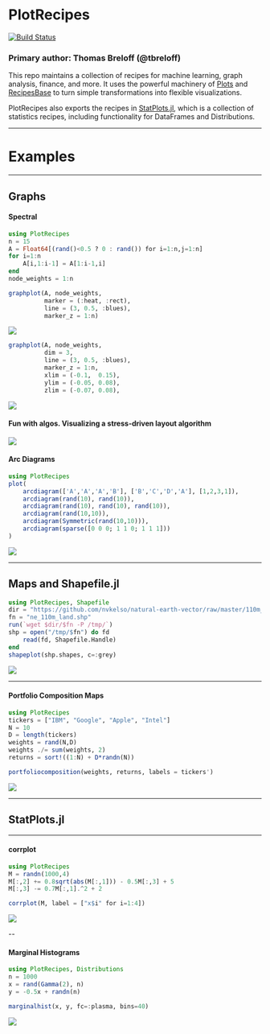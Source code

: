 # PlotRecipes

[![Build Status](https://travis-ci.org/JuliaPlots/PlotRecipes.jl.svg?branch=master)](https://travis-ci.org/JuliaPlots/PlotRecipes.jl)

### Primary author: Thomas Breloff (@tbreloff)

This repo maintains a collection of recipes for machine learning, graph analysis, finance, and more.  It uses the powerful machinery of [Plots](https://github.com/tbreloff/Plots.jl) and [RecipesBase](https://github.com/JuliaPlots/RecipesBase.jl) to turn simple transformations into flexible visualizations.

PlotRecipes also exports the recipes in [StatPlots.jl](https://github.com/JuliaPlots/StatPlots.jl), which is a collection of statistics recipes, including functionality for DataFrames and Distributions.

---

# Examples

---

## Graphs

#### Spectral

```julia
using PlotRecipes
n = 15
A = Float64[(rand()<0.5 ? 0 : rand()) for i=1:n,j=1:n]
for i=1:n
    A[i,1:i-1] = A[1:i-1,i]
end
node_weights = 1:n

graphplot(A, node_weights,
		  marker = (:heat, :rect),
		  line = (3, 0.5, :blues),
		  marker_z = 1:n)
```

![](https://cloud.githubusercontent.com/assets/933338/16093627/9da7b26a-330a-11e6-9733-9d28d5bab604.png)

```julia
graphplot(A, node_weights,
		  dim = 3,
		  line = (3, 0.5, :blues),
		  marker_z = 1:n,
		  xlim = (-0.1,  0.15),
		  ylim = (-0.05, 0.08),
		  zlim = (-0.07, 0.08),
```

![](https://cloud.githubusercontent.com/assets/933338/16094180/0dd2edf0-330d-11e6-8596-d12b0b8d5393.png)


#### Fun with algos. Visualizing a stress-driven layout algorithm

![](https://cloud.githubusercontent.com/assets/933338/16698919/ee1f9e76-451e-11e6-8936-881551f120dd.gif)

#### Arc Diagrams

```julia
using PlotRecipes
plot(
	arcdiagram(['A','A','A','B'], ['B','C','D','A'], [1,2,3,1]),
	arcdiagram(rand(10), rand(10)),
	arcdiagram(rand(10), rand(10), rand(10)),
	arcdiagram(rand(10,10)),
	arcdiagram(Symmetric(rand(10,10))),
	arcdiagram(sparse([0 0 0; 1 1 0; 1 1 1]))
)
```

![](https://cloud.githubusercontent.com/assets/2822757/16072526/aba39c2e-32b7-11e6-947c-6faab1d13cc7.png)

---

## Maps and Shapefile.jl

```julia
using PlotRecipes, Shapefile
dir = "https://github.com/nvkelso/natural-earth-vector/raw/master/110m_physical/"
fn = "ne_110m_land.shp"
run(`wget $dir/$fn -P /tmp/`)
shp = open("/tmp/$fn") do fd
    read(fd, Shapefile.Handle)
end
shapeplot(shp.shapes, c=:grey)
```

![](https://cloud.githubusercontent.com/assets/933338/16770876/83dea362-481c-11e6-9943-bb77148be5b8.png)

---

#### Portfolio Composition Maps

```julia
using PlotRecipes
tickers = ["IBM", "Google", "Apple", "Intel"]
N = 10
D = length(tickers)
weights = rand(N,D)
weights ./= sum(weights, 2)
returns = sort!((1:N) + D*randn(N))

portfoliocomposition(weights, returns, labels = tickers')
```

![](https://github.com/JuliaPlots/PlotReferenceImages.jl/blob/master/PlotRecipes/portfoliocomposition.png)

---

## StatPlots.jl


---

#### corrplot

```julia
using PlotRecipes
M = randn(1000,4)
M[:,2] += 0.8sqrt(abs(M[:,1])) - 0.5M[:,3] + 5
M[:,3] -= 0.7M[:,1].^2 + 2

corrplot(M, label = ["x$i" for i=1:4])
```

![](https://cloud.githubusercontent.com/assets/933338/16030833/3c84e6bc-31c3-11e6-9a04-4cee531440a4.png)

--

#### Marginal Histograms

```julia
using PlotRecipes, Distributions
n = 1000
x = rand(Gamma(2), n)
y = -0.5x + randn(n)

marginalhist(x, y, fc=:plasma, bins=40)
```

![](https://github.com/JuliaPlots/PlotReferenceImages.jl/blob/master/PlotRecipes/marginalhist.png)

